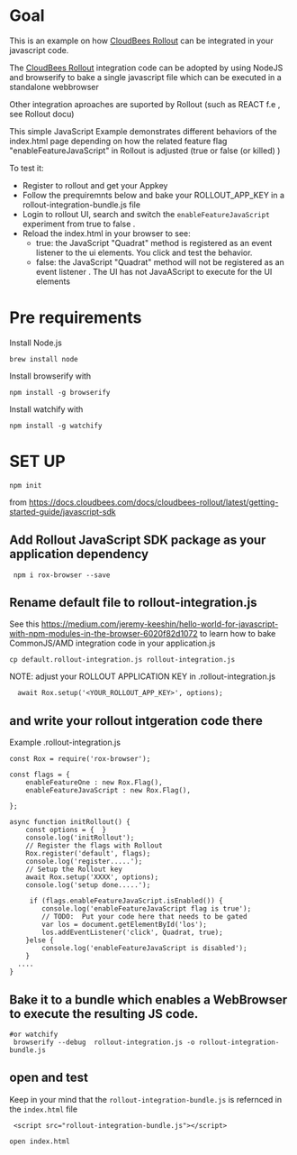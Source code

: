 # Goal
This is an example on how [CloudBees Rollout](https://docs.cloudbees.com/docs/cloudbees-rollout/latest/getting-started-guide/)  can be integrated in your javascript code.

The [CloudBees Rollout](https://docs.cloudbees.com/docs/cloudbees-rollout/latest/getting-started-guide/) integration code can be adopted by using NodeJS and browserify to bake a single javascript file which can be executed in a standalone webbrowser 

Other integration aproaches are suported by Rollout (such as REACT f.e , see Rollout docu) 


This simple JavaScript  Example demonstrates different behaviors of the index.html page depending on how the related feature flag "enableFeatureJavaScript" in Rollout is adjusted  (true or false (or killed) )

To test it:

* Register to rollout and get your Appkey  
* Follow the prequiremnts below and bake your ROLLOUT_APP_KEY  in a rollout-integration-bundle.js file
* Login to rollout UI, search and switch the `enableFeatureJavaScript` experiment from true to false . 
* Reload the index.html in your browser to see:
  * true:  the JavaScript "Quadrat" method is registered as an event listener to the ui elements. You  click and test the behavior. 
  * false: the JavaScript "Quadrat" method will not be registered as an event listener . The UI has not JavaAScript to execute for the UI elements

# Pre requirements

Install Node.js
```
brew install node

```

Install browserify with 
```
npm install -g browserify
```

Install watchify with 
```
npm install -g watchify
```

# SET UP

```
npm init
```

from https://docs.cloudbees.com/docs/cloudbees-rollout/latest/getting-started-guide/javascript-sdk
## Add Rollout JavaScript SDK package as your application dependency

```
 npm i rox-browser --save
```

## Rename default file to rollout-integration.js 
See this https://medium.com/jeremy-keeshin/hello-world-for-javascript-with-npm-modules-in-the-browser-6020f82d1072
to learn how to bake CommonJS/AMD  integration code in your application.js

```
cp default.rollout-integration.js rollout-integration.js
```

NOTE: adjust your ROLLOUT APPLICATION KEY in  .rollout-integration.js

```
  await Rox.setup('<YOUR_ROLLOUT_APP_KEY>', options);
```

## and write your rollout intgeration code there

Example
.rollout-integration.js
```
const Rox = require('rox-browser');

const flags = {
    enableFeatureOne : new Rox.Flag(),
    enableFeatureJavaScript : new Rox.Flag(),

};

async function initRollout() {
    const options = {  }
    console.log('initRollout');
    // Register the flags with Rollout
    Rox.register('default', flags);
    console.log('register.....');
    // Setup the Rollout key
    await Rox.setup('XXXX', options);
    console.log('setup done.....');
    
     if (flags.enableFeatureJavaScript.isEnabled()) {
        console.log('enableFeatureJavaScript flag is true');
        // TODO:  Put your code here that needs to be gated
        var los = document.getElementById('los');
        los.addEventListener('click', Quadrat, true);
    }else {
        console.log('enableFeatureJavaScript is disabled');
    }
  ....
}
```

## Bake it to a bundle which enables a WebBrowser to execute the resulting JS code. 

```
#or watchify 
 browserify --debug  rollout-integration.js -o rollout-integration-bundle.js
```



## open and test  

Keep in your mind that the `rollout-integration-bundle.js`  is refernced in the `index.html` file

```
 <script src="rollout-integration-bundle.js"></script>
```

```
open index.html 
```



